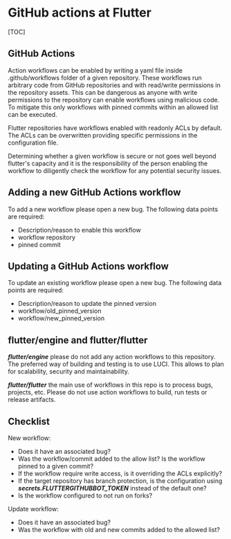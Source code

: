 # GitHub actions at Flutter

[TOC]

## GitHub Actions

Action workflows can be enabled by writing a yaml file inside .github/workflows
folder of a given repository. These workflows run arbitrary code from GitHub
repositories and with read/write permissions in the repository assets. This can
be dangerous as anyone with write permissions to the repository can enable
workflows using malicious code. To mitigate this only workflows with pinned
commits within an allowed list can be executed.

Flutter repositories have workflows enabled with readonly ACLs by default. The
ACLs can be overwritten providing specific permissions in the configuration
file.

Determining whether a given workflow is secure or not goes well beyond flutter's
capacity and it is the responsibility of the person enabling the workflow to
diligently check the workflow for any potential security issues.

## Adding a new GitHub Actions workflow

To add a new workflow please open a new bug. The following data points are required:

*   Description/reason to enable this workflow
*   workflow repository
*   pinned commit

## Updating a GitHub Actions workflow

To update an existing workflow please open a new bug. The following data points are required:

*   Description/reason to update the pinned version
*   workflow/old_pinned_version
*   workflow/new_pinned_version

## flutter/engine and flutter/flutter

***flutter/engine*** please do not add any action workflows to this repository.
The preferred way of building and testing is to use LUCI. This allows to plan
for scalability, security and maintainability.

***flutter/flutter*** the main use of workflows in this repo is to process bugs,
projects, etc. Please do not use action workflows to build, run tests or release
artifacts.

## Checklist

New workflow:

*   Does it have an associated bug?
*   Was the workflow/commit added to the allow list? Is the workflow pinned to a
    given commit?
*   If the workflow require write access, is it overriding the ACLs explicitly?
*   If the target repository has branch protection, is the configuration using
    ***secrets.FLUTTERGITHUBBOT_TOKEN*** instead of the default one?
*   Is the workflow configured to not run on forks?

Update workflow:

*   Does it have an associated bug?
*   Was the workflow with old and new commits added to the allowed list?